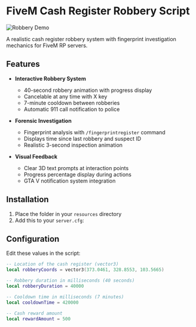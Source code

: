 # FiveM Cash Register Robbery Script

![Robbery Demo](https://i.imgur.com/example.jpg)

A realistic cash register robbery system with fingerprint investigation mechanics for FiveM RP servers.

## Features

- **Interactive Robbery System**
  - 40-second robbery animation with progress display
  - Cancelable at any time with X key
  - 7-minute cooldown between robberies
  - Automatic 911 call notification to police

- **Forensic Investigation**
  - Fingerprint analysis with `/fingerprintregister` command
  - Displays time since last robbery and suspect ID
  - Realistic 3-second inspection animation

- **Visual Feedback**
  - Clear 3D text prompts at interaction points
  - Progress percentage display during actions
  - GTA V notification system integration

## Installation

1. Place the folder in your `resources` directory
2. Add this to your `server.cfg`:


## Configuration

Edit these values in the script:

```lua
-- Location of the cash register (vector3)
local robberyCoords = vector3(373.0461, 328.8553, 103.5665)

-- Robbery duration in milliseconds (40 seconds)
local robberyDuration = 40000

-- Cooldown time in milliseconds (7 minutes)
local cooldownTime = 420000

-- Cash reward amount
local rewardAmount = 500
